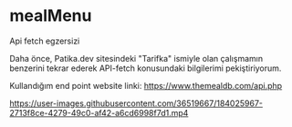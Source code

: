 # mealMenu
Api fetch egzersizi

Daha önce, Patika.dev sitesindeki "Tarifka" ismiyle olan çalışmamın benzerini tekrar ederek API-fetch konusundaki bilgilerimi pekiştiriyorum.  

Kullandığım end point website  linki: https://www.themealdb.com/api.php



https://user-images.githubusercontent.com/36519667/184025967-2713f8ce-4279-49c0-af42-a6cd6998f7d1.mp4

